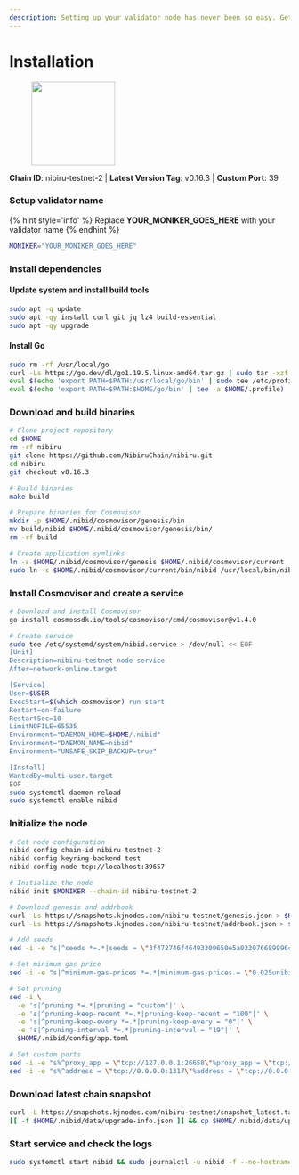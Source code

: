 ```yaml
---
description: Setting up your validator node has never been so easy. Get your validator running in minutes by following step by step instructions.
---
```


# Installation

<figure><img src="https://raw.githubusercontent.com/kj89/testnet_manuals/main/pingpub/logos/nibiru.png" width="150" alt=""><figcaption></figcaption></figure>

**Chain ID**: nibiru-testnet-2 | **Latest Version Tag**: v0.16.3 | **Custom Port**: 39

### Setup validator name

{% hint style='info' %}
Replace **YOUR_MONIKER_GOES_HERE** with your validator name
{% endhint %}

```bash
MONIKER="YOUR_MONIKER_GOES_HERE"
```

### Install dependencies

#### Update system and install build tools

```bash
sudo apt -q update
sudo apt -qy install curl git jq lz4 build-essential
sudo apt -qy upgrade
```

#### Install Go

```bash
sudo rm -rf /usr/local/go
curl -Ls https://go.dev/dl/go1.19.5.linux-amd64.tar.gz | sudo tar -xzf - -C /usr/local
eval $(echo 'export PATH=$PATH:/usr/local/go/bin' | sudo tee /etc/profile.d/golang.sh)
eval $(echo 'export PATH=$PATH:$HOME/go/bin' | tee -a $HOME/.profile)
```

### Download and build binaries

```bash
# Clone project repository
cd $HOME
rm -rf nibiru
git clone https://github.com/NibiruChain/nibiru.git
cd nibiru
git checkout v0.16.3

# Build binaries
make build

# Prepare binaries for Cosmovisor
mkdir -p $HOME/.nibid/cosmovisor/genesis/bin
mv build/nibid $HOME/.nibid/cosmovisor/genesis/bin/
rm -rf build

# Create application symlinks
ln -s $HOME/.nibid/cosmovisor/genesis $HOME/.nibid/cosmovisor/current
sudo ln -s $HOME/.nibid/cosmovisor/current/bin/nibid /usr/local/bin/nibid
```

### Install Cosmovisor and create a service

```bash
# Download and install Cosmovisor
go install cosmossdk.io/tools/cosmovisor/cmd/cosmovisor@v1.4.0

# Create service
sudo tee /etc/systemd/system/nibid.service > /dev/null << EOF
[Unit]
Description=nibiru-testnet node service
After=network-online.target

[Service]
User=$USER
ExecStart=$(which cosmovisor) run start
Restart=on-failure
RestartSec=10
LimitNOFILE=65535
Environment="DAEMON_HOME=$HOME/.nibid"
Environment="DAEMON_NAME=nibid"
Environment="UNSAFE_SKIP_BACKUP=true"

[Install]
WantedBy=multi-user.target
EOF
sudo systemctl daemon-reload
sudo systemctl enable nibid
```

### Initialize the node

```bash
# Set node configuration
nibid config chain-id nibiru-testnet-2
nibid config keyring-backend test
nibid config node tcp://localhost:39657

# Initialize the node
nibid init $MONIKER --chain-id nibiru-testnet-2

# Download genesis and addrbook
curl -Ls https://snapshots.kjnodes.com/nibiru-testnet/genesis.json > $HOME/.nibid/config/genesis.json
curl -Ls https://snapshots.kjnodes.com/nibiru-testnet/addrbook.json > $HOME/.nibid/config/addrbook.json

# Add seeds
sed -i -e "s|^seeds *=.*|seeds = \"3f472746f46493309650e5a033076689996c8881@nibiru-testnet.rpc.kjnodes.com:39659\"|" $HOME/.nibid/config/config.toml

# Set minimum gas price
sed -i -e "s|^minimum-gas-prices *=.*|minimum-gas-prices = \"0.025unibi\"|" $HOME/.nibid/config/app.toml

# Set pruning
sed -i \
  -e 's|^pruning *=.*|pruning = "custom"|' \
  -e 's|^pruning-keep-recent *=.*|pruning-keep-recent = "100"|' \
  -e 's|^pruning-keep-every *=.*|pruning-keep-every = "0"|' \
  -e 's|^pruning-interval *=.*|pruning-interval = "19"|' \
  $HOME/.nibid/config/app.toml

# Set custom ports
sed -i -e "s%^proxy_app = \"tcp://127.0.0.1:26658\"%proxy_app = \"tcp://127.0.0.1:39658\"%; s%^laddr = \"tcp://127.0.0.1:26657\"%laddr = \"tcp://127.0.0.1:39657\"%; s%^pprof_laddr = \"localhost:6060\"%pprof_laddr = \"localhost:39060\"%; s%^laddr = \"tcp://0.0.0.0:26656\"%laddr = \"tcp://0.0.0.0:39656\"%; s%^prometheus_listen_addr = \":26660\"%prometheus_listen_addr = \":39660\"%" $HOME/.nibid/config/config.toml
sed -i -e "s%^address = \"tcp://0.0.0.0:1317\"%address = \"tcp://0.0.0.0:39317\"%; s%^address = \":8080\"%address = \":39080\"%; s%^address = \"0.0.0.0:9090\"%address = \"0.0.0.0:39090\"%; s%^address = \"0.0.0.0:9091\"%address = \"0.0.0.0:39091\"%; s%^address = \"0.0.0.0:8545\"%address = \"0.0.0.0:39545\"%; s%^ws-address = \"0.0.0.0:8546\"%ws-address = \"0.0.0.0:39546\"%" $HOME/.nibid/config/app.toml
```

### Download latest chain snapshot

```bash
curl -L https://snapshots.kjnodes.com/nibiru-testnet/snapshot_latest.tar.lz4 | tar -Ilz4 -xf - -C $HOME/.nibid
[[ -f $HOME/.nibid/data/upgrade-info.json ]] && cp $HOME/.nibid/data/upgrade-info.json $HOME/.nibid/cosmovisor/genesis/upgrade-info.json
```

### Start service and check the logs

```bash
sudo systemctl start nibid && sudo journalctl -u nibid -f --no-hostname -o cat
```
